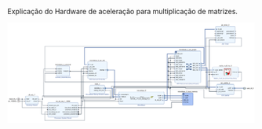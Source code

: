 Explicação do Hardware de aceleração para multiplicação de matrizes.

![Descrição da Imagem](Hardware/arquitetura_viv.png)